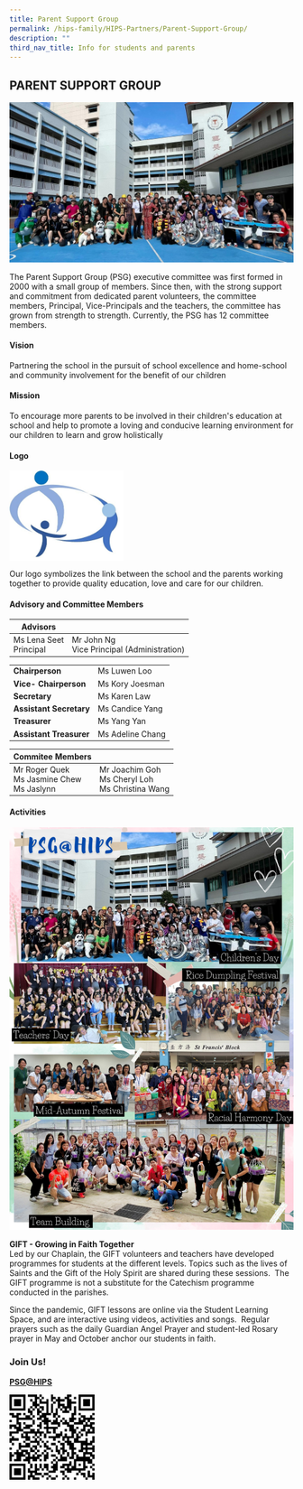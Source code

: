 ```yaml
---
title: Parent Support Group
permalink: /hips-family/HIPS-Partners/Parent-Support-Group/
description: ""
third_nav_title: Info for students and parents
---
```

## PARENT SUPPORT GROUP

![](/images/HIPS%20PSG%20Group%20Photo.jpg)

The Parent Support Group (PSG) executive committee was first formed in 2000 with a small group of members. Since then, with the strong support and commitment from dedicated parent volunteers, the committee members, Principal, Vice-Principals and the teachers, the committee has grown from strength to strength. Currently, the PSG has 12 committee members. 

#### Vision


Partnering the school in the pursuit of school excellence and home-school and community involvement for the benefit of our children

#### Mission


To encourage more parents to be involved in their children's education at school and help to promote a loving and conducive learning environment for our children to learn and grow holistically

#### Logo

<img style="width: 40%;" src="/images/HIPS%20PSG%20Logo%20V2022.jpg" align = "center" /> 

Our logo symbolizes the link between the school and the parents working together to provide quality education, love and care for our children.

#### Advisory and Committee Members


| **Advisors**|  |  
| -------- | -------- | 
|Ms Lena Seet <br> Principal | Mr John Ng <br> Vice Principal (Administration)|


|  |  | 
| -------- | -------- | 
| **Chairperson**   |Ms Luwen Loo     | 
|**Vice- Chairperson**|Ms Kory Joesman |
|**Secretary** |Ms Karen Law|
|**Assistant Secretary**|Ms Candice Yang|
|**Treasurer**|Ms Yang Yan |
|**Assistant Treasurer**|Ms Adeline Chang|

| Commitee Members |  | 
| -------- | -------- | 
| Mr Roger Quek </a><br> Ms Jasmine Chew </a><br> Ms Jaslynn  | Mr Joachim Goh  </a><br> Ms Cheryl Loh </a><br>Ms Christina Wang  |   



#### Activities

![](/images/PSG@HIPS_2.jpg)

**GIFT - Growing in Faith Together**  
Led by our Chaplain, the GIFT volunteers and teachers have developed programmes for students at the different levels. Topics such as the lives of Saints and the Gift of the Holy Spirit are shared during these sessions.  The GIFT programme is not a substitute for the Catechism programme conducted in the parishes.   

Since the pandemic, GIFT lessons are online via the Student Learning Space, and are interactive using videos, activities and songs.  Regular prayers such as the daily Guardian Angel Prayer and student-led Rosary prayer in May and October anchor our students in faith.  
  


### Join Us!


[**PSG@HIPS**](https://tinyurl.com/PSGatHIPS)


<img style="width: 30%;" src="/images/PSG QR.png" align = "left" />